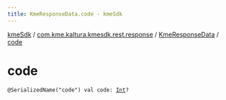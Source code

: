```yaml
---
title: KmeResponseData.code - kmeSdk
---
```


[kmeSdk](../../index.html) / [com.kme.kaltura.kmesdk.rest.response](../index.html) / [KmeResponseData](index.html) / [code](./code.html)

# code

`@SerializedName("code") val code: `[`Int`](https://kotlinlang.org/api/latest/jvm/stdlib/kotlin/-int/index.html)`?`